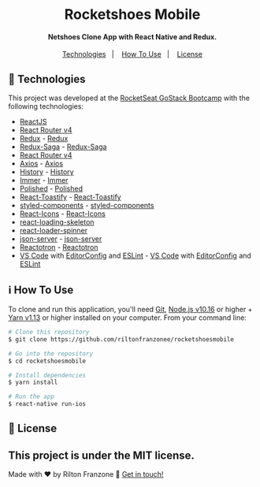 <h1 align="center">
     Rocketshoes Mobile
</h1>

<h4 align="center">
  Netshoes Clone App with React Native and Redux.
</h4>

<p align="center">
  <a href="#rocket-technologies">Technologies</a>&nbsp;&nbsp;&nbsp;|&nbsp;&nbsp;&nbsp;
  <a href="#information_source-how-to-use">How To Use</a>&nbsp;&nbsp;&nbsp;|&nbsp;&nbsp;&nbsp;
  <a href="#memo-license">License</a>
</p>

## :rocket: Technologies

This project was developed at the [RocketSeat GoStack Bootcamp](https://rocketseat.com.br/bootcamp) with the following technologies:

-  [ReactJS](https://reactjs.org/)
-  [React Router v4](https://github.com/ReactTraining/react-router)	
-  [Redux](https://redux.js.org/)	-  [Redux](https://redux.js.org/)
-  [Redux-Saga](https://redux-saga.js.org/)	-  [Redux-Saga](https://redux-saga.js.org/)
-  [React Router v4](https://github.com/ReactTraining/react-router)
-  [Axios](https://github.com/axios/axios)	-  [Axios](https://github.com/axios/axios)
-  [History](https://www.npmjs.com/package/history)	-  [History](https://www.npmjs.com/package/history)
-  [Immer](https://github.com/immerjs/immer)	-  [Immer](https://github.com/immerjs/immer)
-  [Polished](https://polished.js.org/)	-  [Polished](https://polished.js.org/)
-  [React-Toastify](https://fkhadra.github.io/react-toastify/)	-  [React-Toastify](https://fkhadra.github.io/react-toastify/)
-  [styled-components](https://www.styled-components.com/)	-  [styled-components](https://www.styled-components.com/)
-  [React-Icons](https://react-icons.netlify.com/)	-  [React-Icons](https://react-icons.netlify.com/)
-  [react-loading-skeleton](https://github.com/dvtng/react-loading-skeleton)
-  [react-loader-spinner](https://github.com/mhnpd/react-loader-spinner)
-  [json-server](https://github.com/typicode/json-server)	-  [json-server](https://github.com/typicode/json-server)
-  [Reactotron](https://infinite.red/reactotron)	-  [Reactotron](https://infinite.red/reactotron)
-  [VS Code][vc] with [EditorConfig][vceditconfig] and [ESLint][vceslint]	-  [VS Code][vc] with [EditorConfig][vceditconfig] and [ESLint][vceslint]

## :information_source: How To Use

To clone and run this application, you'll need [Git](https://git-scm.com), [Node.js v10.16][nodejs] or higher + [Yarn v1.13][yarn] or higher installed on your computer. From your command line:

```bash
# Clone this repository
$ git clone https://github.com/riltonfranzonee/rocketshoesmobile

# Go into the repository
$ cd rocketshoesmobile

# Install dependencies
$ yarn install

# Run the app
$ react-native run-ios
```

## :memo: License
This project is under the MIT license.
---

Made with ♥ by Rilton Franzone :wave: [Get in touch!](https://www.linkedin.com/in/rilton-franzone-b975a7198/)

[nodejs]: https://nodejs.org/
[yarn]: https://yarnpkg.com/
[vc]: https://code.visualstudio.com/
[vceditconfig]: https://marketplace.visualstudio.com/items?itemName=EditorConfig.EditorConfig
[vceslint]: https://marketplace.visualstudio.com/items?itemName=dbaeumer.vscode-eslint
